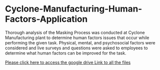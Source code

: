 # Cyclone-Manufacturing-Human-Factors-Application
Thorough analysis of the Masking Process was conducted at Cyclone Manufacturing plant to determine human factors issues that occur while performing the given task. Physical, mental, and psychosocial factors were considered and live surveys and questions were asked to employees to determine what human factors can be improved for the task.


[Please click here to access the google drive Link to all the files](https://drive.google.com/drive/folders/1oo114vMwlBQunfT62IRYu0ps2zo3awpO?usp=sharing)
